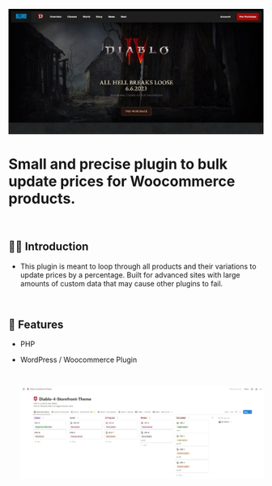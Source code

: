 ![](https://github.com/Matthewpco/WP-Theme-Diablo-Storefront/blob/main/d4s-landing.jpg)

# Small and precise plugin to bulk update prices for Woocommerce products.

<br>

## 🙋‍♂️ Introduction

- This plugin is meant to loop through all products and their variations to update prices by a percentage. Built for advanced sites with large amounts of custom data that may cause other plugins to fail.

<br>

## 📜 Features

- PHP
- WordPress / Woocommerce Plugin


  <br>
  
  ![](https://github.com/Matthewpco/WP-Theme-Diablo-Storefront/blob/main/d4s-project-management.jpg)

